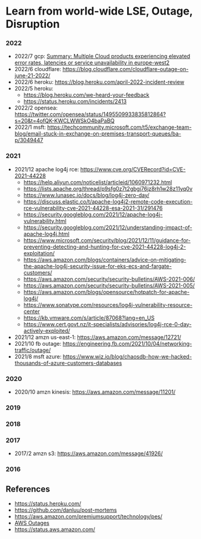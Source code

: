 
# Learn from world-wide LSE, Outage, Disruption

### 2022
* 2022/7 gcp: [Summary: Multiple Cloud products experiencing elevated error rates, latencies or service unavailability in europe-west2](https://status.cloud.google.com/incidents/fmEL9i2fArADKawkZAa2)
* 2022/6 cloudflare: https://blog.cloudflare.com/cloudflare-outage-on-june-21-2022/
* 2022/6 heroku: https://blog.heroku.com/april-2022-incident-review
* 2022/5 heroku: 
  - https://blog.heroku.com/we-heard-your-feedback
  - https://status.heroku.com/incidents/2413
* 2022/2 opensea: https://twitter.com/opensea/status/1495509933835812864?s=20&t=4ofQK-KWCLWWSkO4baPaBQ
* 2022/1 msft: https://techcommunity.microsoft.com/t5/exchange-team-blog/email-stuck-in-exchange-on-premises-transport-queues/ba-p/3049447

### 2021
* 2021/12 apache log4j rce: https://www.cve.org/CVERecord?id=CVE-2021-44228 
  - https://help.aliyun.com/noticelist/articleid/1060971232.html
  - https://lists.apache.org/thread/p9sfg0z7t2gbgj76jz8rh1w28z11yq0v
  - https://www.lunasec.io/docs/blog/log4j-zero-day/ 
  - https://discuss.elastic.co/t/apache-log4j2-remote-code-execution-rce-vulnerability-cve-2021-44228-esa-2021-31/291476
  - https://security.googleblog.com/2021/12/apache-log4j-vulnerability.html
  - https://security.googleblog.com/2021/12/understanding-impact-of-apache-log4j.html 
  - https://www.microsoft.com/security/blog/2021/12/11/guidance-for-preventing-detecting-and-hunting-for-cve-2021-44228-log4j-2-exploitation/
  - https://aws.amazon.com/blogs/containers/advice-on-mitigating-the-apache-log4j-security-issue-for-eks-ecs-and-fargate-customers/
  - https://aws.amazon.com/security/security-bulletins/AWS-2021-006/
  - https://aws.amazon.com/security/security-bulletins/AWS-2021-005/
  - https://aws.amazon.com/blogs/opensource/hotpatch-for-apache-log4j/
  - https://www.sonatype.com/resources/log4j-vulnerability-resource-center
  - https://kb.vmware.com/s/article/87068?lang=en_US 
  - https://www.cert.govt.nz/it-specialists/advisories/log4j-rce-0-day-actively-exploited/
* 2021/12 amzn us-east-1: https://aws.amazon.com/message/12721/
* 2021/10 fb outage: https://engineering.fb.com/2021/10/04/networking-traffic/outage/
* 2021/8 msft azure: https://www.wiz.io/blog/chaosdb-how-we-hacked-thousands-of-azure-customers-databases

### 2020
* 2020/10 amzn kinesis: https://aws.amazon.com/message/11201/

### 2019

### 2018

### 2017
* 2017/2 amzn s3: https://aws.amazon.com/message/41926/

### 2016

## References 
* https://status.heroku.com/
* https://github.com/danluu/post-mortems
* https://aws.amazon.com/premiumsupport/technology/pes/ 
* [AWS Outages](https://docs.google.com/spreadsheets/d/1Gcq_h760CgINKjuwj7WuRmLXHIdvsUdzNQCg0g4QvVs/edit#gid=0)
* https://status.aws.amazon.com/

